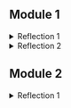 ## Module 1
<details>
  <summary>Reflection 1</summary>

### Reflection 1
To ensure clean code principle is applied, I create variable names that describes their purpose.
For example, createProductPost and deleteProduct. This way, others can immediately understand the 
function of the variable. I also maintain a consistent naming convention, by capitalizing the 
first letter of each word, such as ProductService. Other than that, the MVC pattern is used, where there are
files that contains business logic, handles HTTP request, and manages data storage. To ensure secure coding practice 
is applied, adding a "findById(id)" helps check whether a product exists before allowing users to delete or 
update. An area of improvement would be to handle products that does not exist, which is done by modifying the 
"findById(id)" code to return an error message instead of showing null. 

</details>

<details>
  <summary>Reflection 2</summary>

### Reflection 2
1. Writing the unit test made me feel more secure about my code. Unit tests are created to test whether our code can 
withstand normal and harder test cases. Which is why knowing the more difficult test cases pass with my code made me feel 
as if the code is reliable enough. However, this does not mean the code is free of bugs as there may be edge cases. 
The number of unit test varies, however it should be able to cover important aspects, such as testing the branches, the 
path, and the statement.

2. I think the cleanliness of the code of the new function test suite will not be as clean. This is because the new test suite
may have the same instance variables as the previous functional test. Other than that, there may be duplicates of the test suits, 
which makes the code repetitive and may minimize the maintainability, making the code inconsistent. This can be improved by creating
a new java class that contains the same logic, allowing each test suite to inherit from the new class instead of 
redefining it. This step also allows the test cases to be cleaner and maintainable, reducing chances of inconsistency. 

</details>


## Module 2

<details>
  <summary>Reflection 1</summary>

1. 
- First issue: SonarCloud suggests not hardcoding the version numbers in build.gradle.kts. This is resolved by creating a new file called gradle.properties
in the root folder and adding the plugins, dependencies, and their corresponding version numbers. Then, I edited the build.gradle.kts file so that it uses delegated properties 
to reference these versions.
- Second issue: A constant should be defined instead of duplicating the literal "redirect:/product/list" four times. This issue occurs in the ProductController.java file 
and is resolved by defining a constant (REDIRECT_PRODUCT_LIST) at the top of the controller class. The constant is then used in place of the duplicated literal, meaning 
that any future changes to the redirect URL only need to be made in one place.

2. I believe the current implementation meets the definition of CI/CD. Every time a pull request is made, automated checks such as SonarCloud analysis and tests
are run and verified before merging into the main branch, which demonstrates Continuous Integration by immediately testing new code to catch any issues. Other than that, 
Continuous Deployment is implemented as well since the project is integrated with Koyeb. Therefore every time new code is pushed, the application is automatically deployed without 
requiring any extra manual steps.


</details>
